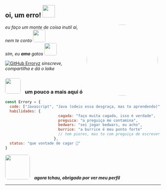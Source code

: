 <h2> oi, um erro!  <img  src="https://media4.giphy.com/media/PtGsNIfHKioAMMa77H/giphy.gif?cid=ecf05e47o7fgi11jjbtntzoskvflbmthsxk42e6yyxhb8mhf&ep=v1_gifs_search&rid=giphy.gif&ct=g" width="40"></h2>
<img align='right' style="border-radius: 50%; margin-right: 10px;" src="https://i.giphy.com/JIX9t2j0ZTN9S.webp" width="230">
<p><em>eu faço um monte de coisa inutil ai, nem te conto <img style="border-radius: 10%; margin-right: 10px;" src="https://media2.giphy.com/media/sMDgy1xL8498OFSz4y/giphy.gif?cid=ecf05e47smtapjemyhihj605thracl6np2gxuziyl5qpkwr9&ep=v1_gifs_search&rid=giphy.gif&ct=g" width="40"></br>sim, eu <strong>amo</strong> gatos <img style="border-radius: 10%; margin-right: 10px;" src="https://media0.giphy.com/media/JlpihM5xjBAkszY14v/giphy.gif?cid=ecf05e47tr46j48pqcfei1sdz67o9fr2hjgekq6sj5fwqht6&ep=v1_gifs_search&rid=giphy.gif&ct=gf" width="40"> 
</em></p>


[![GitHub Erroryz](https://img.shields.io/github/followers/Erroryz?label=follow&style=social)](https://github.com/Erroryz)
<em>sinscreve, compartilha e dá o laike</em>

### <img style="border-radius: 10%; margin-right: 10px;" src="https://media1.tenor.com/m/aZ1PR9DpnOYAAAAC/annoyed-disappointed.gif" width="50"> um pouco a mais aqui ó 

```javascript
const Errory = {
  code: ["Javascript", "Java (odeio essa desgraça, mas to aprendendo)", "HTML (aprendendo)", "CSS (aprendendo)"],
  habilidades: {
                        cagada: "faço muita cagada, isso é verdade",
                        preguica: "a preguiça me contamina",
                        bedwars: "sei jogar bedwars, eu acho",
						burrice: "a burrice é meu ponto forte"
						// tem piores, mas to com preguiça de escrever 
                      },
  status: "que vontade de cagar 🤙"
}
```
<img src="https://media.tenor.com/AxorYMvtovUAAAAC/cute-cat.giff" width="80" style="border-radius: 10%; margin-right: 10px;"> <em><b> agora tchau, obrigado por ver meu perfil</em>

---
